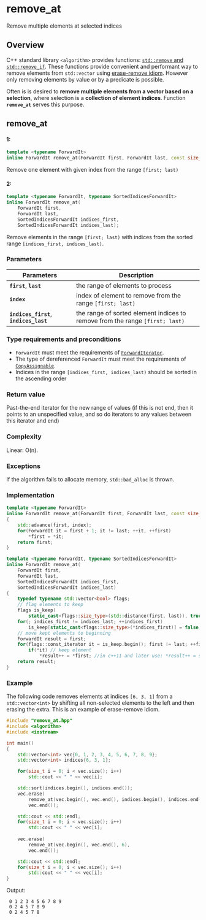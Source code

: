 # remove_at
Remove multiple elements at selected indices

## Overview
C++ standard library `<algorithm>` provides functions: [`std::remove` and `std::remove_if`](http://en.cppreference.com/w/cpp/algorithm/remove). These functions provide convenient and performant way to remove elements from `std::vector` using [erase-remove idiom](https://en.wikipedia.org/wiki/Erase%E2%80%93remove_idiom). However only removing elements by value or by a predicate is possible.

Often is is desired to **remove multiple elements from a vector based on a selection**, where selection is a **collection of element indices**. Function **`remove_at`** serves this purpose.

## remove_at
#### 1:
```c++
template <typename ForwardIt>
inline ForwardIt remove_at(ForwardIt first, ForwardIt last, const size_t index)
``` 
Remove one element with given index from the range `[first; last)`

#### 2:
```c++
template <typename ForwardIt, typename SortedIndicesForwardIt>
inline ForwardIt remove_at(
    ForwardIt first,
    ForwardIt last,
    SortedIndicesForwardIt indices_first,
    SortedIndicesForwardIt indices_last);
``` 
Remove elements in the range `[first; last)` with indices from the sorted range `[indices_first, indices_last)`.
 
### Parameters
 |  Parameters | Description |
 | ------------- | ------------- |
 |**`first`**, **`last`** | the range of elements to process |
 |**`index`** | index of element to remove from the range `[first; last)` |
 |**`indices_first`**, **`indices_last`** | the range of sorted element indices to remove from the range `[first; last)` |
 
### Type requirements and preconditions
- `ForwardIt` must meet the requirements of [`ForwardIterator`](http://en.cppreference.com/w/cpp/concept/ForwardIterator).
- The type of dereferenced `ForwardIt` must meet the requirements of [`CopyAssignable`](http://en.cppreference.com/w/cpp/concept/CopyAssignable). 
- Indices in the range `[indices_first, indices_last)` should be sorted in the ascending order

### Return value

Past-the-end iterator for the new range of values (if this is not end, then it points to an unspecified value, and so do iterators to any values between this iterator and end) 

### Complexity

Linear: O(n). 

### Exceptions

If the algorithm fails to allocate memory, `std::bad_alloc` is thrown. 

### Implementation

```c++
template <typename ForwardIt>
inline ForwardIt remove_at(ForwardIt first, ForwardIt last, const size_t index)
{
    std::advance(first, index);
    for(ForwardIt it = first + 1; it != last; ++it, ++first)
        *first = *it;
    return first;
}
```
```c++
template <typename ForwardIt, typename SortedIndicesForwardIt>
inline ForwardIt remove_at(
    ForwardIt first,
    ForwardIt last,
    SortedIndicesForwardIt indices_first,
    SortedIndicesForwardIt indices_last)
{
    typedef typename std::vector<bool> flags;
    // flag elements to keep
    flags is_keep(
        static_cast<flags::size_type>(std::distance(first, last)), true);
    for(; indices_first != indices_last; ++indices_first)
        is_keep[static_cast<flags::size_type>(*indices_first)] = false;
    // move kept elements to beginning
    ForwardIt result = first;
    for(flags::const_iterator it = is_keep.begin(); first != last; ++first, ++it)
        if(*it) // keep element
            *result++ = *first; //in c++11 and later use: *result++ = std::move(*first);
    return result;
}
```

### Example

The following code removes elements at indices `[6, 3, 1]` from a `std::vector<int>` by shifting all non-selected elements to the left and then erasing the extra. This is an example of erase-remove idiom.
```c++
#include "remove_at.hpp"
#include <algorithm>
#include <iostream>

int main()
{
    std::vector<int> vec{0, 1, 2, 3, 4, 5, 6, 7, 8, 9};
    std::vector<int> indices{6, 3, 1};

    for(size_t i = 0; i < vec.size(); i++)
        std::cout << " " << vec[i];

    std::sort(indices.begin(), indices.end());
    vec.erase(
        remove_at(vec.begin(), vec.end(), indices.begin(), indices.end()),
        vec.end());

    std::cout << std::endl;
    for(size_t i = 0; i < vec.size(); i++)
        std::cout << " " << vec[i];
        
    vec.erase(
        remove_at(vec.begin(), vec.end(), 6),
        vec.end());

    std::cout << std::endl;
    for(size_t i = 0; i < vec.size(); i++)
        std::cout << " " << vec[i];
}
```
Output:
```
 0 1 2 3 4 5 6 7 8 9
 0 2 4 5 7 8 9
 0 2 4 5 7 8
```
